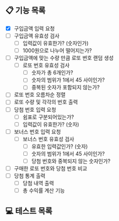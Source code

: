 ## 📋 기능 목록
- [X] 구입금액 입력 요청
- [ ] 구입금액 유효성 검사 
    - [ ] 입력값이 유효한가? (숫자인가)
    - [ ] 1000원으로 나누어 떨어지는가?
- [ ] 구입금액에 맞는 수량 만큼 로또 번호 랜덤 생성
    - [ ] 로또 번호 유효성 검사
      - [ ] 숫자가 총 6개인가?
      - [ ] 숫자의 범위가 1에서 45 사이인가?
      - [ ] 중복된 숫자가 포함되지 않는가?
- [ ] 로또 번호 오름차순 정렬
- [ ] 로또 수량 및 각각의 번호 출력
- [ ] 당첨 번호 입력 요청
    - [ ] 쉼표로 구분되어있는가?
    - [ ] 입력값이 유효한가? (숫자)
- [ ] 보너스 번호 입력 요청
    - [ ] 보너스 번호 유효성 검사
        - [ ] 유효한 입력값인가? (숫자)
        - [ ] 숫자의 범위가 1에서 45 사이인가?
        - [ ] 당첨 번호와 중복되지 않는 숫자인가?
- [ ] 구매한 로또 번호와 당첨 번호 비교
- [ ] 당첨 통계 출력
    - [ ] 당첨 내역 출력
    - [ ] 총 수익률 계산 기능

## 💻 테스트 목록
